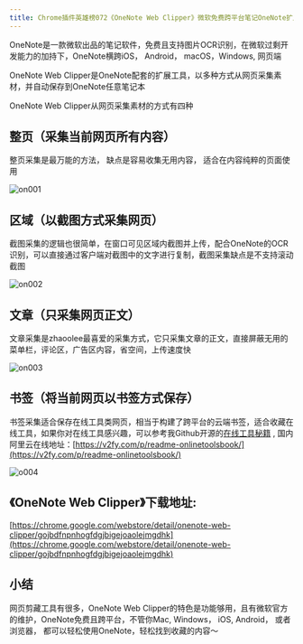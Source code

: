 ```yaml
---
title: Chrome插件英雄榜072《OneNote Web Clipper》微软免费跨平台笔记OneNote扩展程序
---
```


OneNote是一款微软出品的笔记软件，免费且支持图片OCR识别，在微软过剩开发能力的加持下，OneNote横跨iOS， Android， macOS，Windows, 网页端

OneNote Web Clipper是OneNote配套的扩展工具，以多种方式从网页采集素材，并自动保存到OneNote任意笔记本




OneNote Web Clipper从网页采集素材的方式有四种

## 整页（采集当前网页所有内容）

整页采集是最万能的方法， 缺点是容易收集无用内容， 适合在内容纯粹的页面使用

![on001](https://v2fy.com/asset/0i/ChromeAppHeroes/page/072_one_note_web_clipper.assets/on001.gif)

## 区域（以截图方式采集网页）

截图采集的逻辑也很简单，在窗口可见区域内截图并上传，配合OneNote的OCR识别，可以直接通过客户端对截图中的文字进行复制，截图采集缺点是不支持滚动截图

![on002](https://v2fy.com/asset/0i/ChromeAppHeroes/page/072_one_note_web_clipper.assets/on002.gif)



## 文章（只采集网页正文）

文章采集是zhaoolee最喜爱的采集方式，它只采集文章的正文，直接屏蔽无用的菜单栏，评论区，广告区内容，省空间，上传速度快



![on003](https://v2fy.com/asset/0i/ChromeAppHeroes/page/072_one_note_web_clipper.assets/on003.gif)

## 书签（将当前网页以书签方式保存）

书签采集适合保存在线工具类网页，相当于构建了跨平台的云端书签，适合收藏在线工具，如果你对在线工具感兴趣，可以参考我Github开源的[在线工具秘籍](https://github.com/zhaoolee/OnlineToolsBook) , 国内阿里云在线地址：[https://v2fy.com/p/readme-onlinetoolsbook/](https://v2fy.com/p/readme-onlinetoolsbook/)

![o004](https://v2fy.com/asset/0i/ChromeAppHeroes/page/072_one_note_web_clipper.assets/o004.gif)



## 《OneNote Web Clipper》下载地址:



[https://chrome.google.com/webstore/detail/onenote-web-clipper/gojbdfnpnhogfdgjbigejoaolejmgdhk](https://chrome.google.com/webstore/detail/onenote-web-clipper/gojbdfnpnhogfdgjbigejoaolejmgdhk)



## 小结

网页剪藏工具有很多，OneNote Web Clipper的特色是功能够用，且有微软官方的维护，OneNote免费且跨平台，不管你Mac, Windows， iOS, Android， 或者浏览器， 都可以轻松使用OneNote，轻松找到收藏的内容～